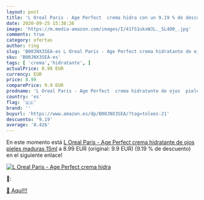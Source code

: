 ```yaml
---
layout: post
title: 'L Oreal Paris - Age Perfect  crema hidra con un 9.19 % de descuento'
date: 2020-09-25 15:38:26
image: 'https://m.media-amazon.com/images/I/41fS1ukxWJL._SL400_.jpg'
comments: true
category: ofertas
author: ring
slug: 'B00JNX3SEA-es L Oreal Paris - Age Perfect crema hidratante de ojos...'
sku: 'B00JNX3SEA-es'
tags: [ 'crema','hidratante', ]
actualPrice: 8.99 EUR
currency: EUR
price: 8.99
comparePrice: 9.9 EUR
prodname: 'L Oreal Paris - Age Perfect  crema hidratante de ojos  pieles maduras  15ml'
country: 'es'
flag: '🇪🇸'
brand: ''
buyurl: 'https://www.amazon.es/dp/B00JNX3SEA/?tag=tolees-21'
descuento: '9.19'
average: '8.426'
---
```


En este momento está [L Oreal Paris - Age Perfect  crema hidratante de ojos  pieles maduras  15ml](https://www.amazon.es/dp/B00JNX3SEA/?tag=tolees-21) a 8.99 EUR (original: 9.9 EUR) (9.19 %  de descuento) en el siguiente enlace!

[![L Oreal Paris - Age Perfect  crema hidra](https://m.media-amazon.com/images/I/41fS1ukxWJL._SL400_.jpg)](https://www.amazon.es/dp/B00JNX3SEA/?tag=tolees-21)

🔎:


[🛒 Aquí!!!](https://www.amazon.es/dp/B00JNX3SEA/?tag=tolees-21)
